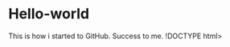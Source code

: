 # Hello-world
This is how i started to GitHub. Success to me.
!DOCTYPE html>
<html lang="en">
  <head>
    <meta charset="utf-8">
    <meta http-equiv="X-UA-Compatible" content="IE=edge">
    <meta name="viewport" content="width=device-width, initial-scale=1">
    <!-- The above 3 meta tags *must* come first in the head; any other head content must come *after* these tags -->
    <title>Rex : Home</title>
    <!-- Favicon -->
    <link rel="shortcut icon" type="image/icon" href="assets/images/favicon.ico"/>
    <!-- Font Awesome -->
    <link href="assets/css/font-awesome.css" rel="stylesheet">
    <!-- Bootstrap -->
    <link href="assets/css/bootstrap.css" rel="stylesheet">
    <!-- Slick slider -->
    <link rel="stylesheet" type="text/css" href="assets/css/slick.css"/> 
    <!-- Fancybox slider -->
    <link rel="stylesheet" href="assets/css/jquery.fancybox.css" type="text/css" media="screen" /> 
    <!-- Animate css -->
    <link rel="stylesheet" type="text/css" href="assets/css/animate.css"/>  
     <!-- Theme color -->
    <link id="switcher" href="assets/css/theme-color/default.css" rel="stylesheet">
